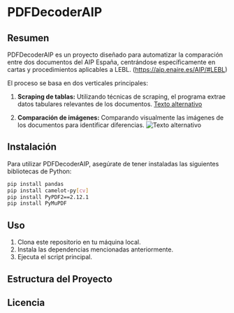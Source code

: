 # PDFDecoderAIP

## Resumen
PDFDecoderAIP es un proyecto diseñado para automatizar la comparación entre dos documentos del AIP España, centrándose específicamente en cartas y procedimientos aplicables a LEBL. (https://aip.enaire.es/AIP/#LEBL)

El proceso se basa en dos verticales principales:

1. **Scraping de tablas:** Utilizando técnicas de scraping, el programa extrae datos tabulares relevantes de los documentos.
[Texto alternativo](url_de_la_imagen)

2. **Comparación de imágenes:** Comparando visualmente las imágenes de los documentos para identificar diferencias. ![Texto alternativo](url_de_la_imagen)

## Instalación
Para utilizar PDFDecoderAIP, asegúrate de tener instaladas las siguientes bibliotecas de Python:
```bash
pip install pandas
pip install camelot-py[cv]
pip install PyPDF2==2.12.1
pip install PyMuPDF
```

## Uso
1. Clona este repositorio en tu máquina local.
2. Instala las dependencias mencionadas anteriormente.
3. Ejecuta el script principal.

## Estructura del Proyecto


## Licencia

